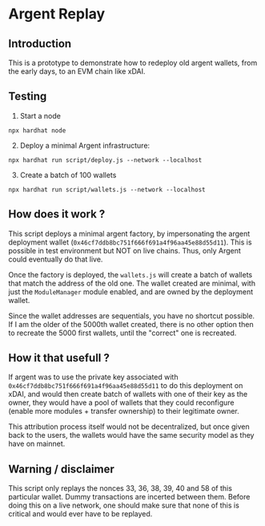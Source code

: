 Argent Replay
===

Introduction
---

This is a prototype to demonstrate how to redeploy old argent wallets, from the early days, to an EVM chain like xDAI.


Testing
---

1. Start a node

  ```npx hardhat node```

2. Deploy a minimal Argent infrastructure:

  ```npx hardhat run script/deploy.js --network --localhost```

3. Create a batch of 100 wallets

  ```npx hardhat run script/wallets.js --network --localhost```

How does it work ?
---

This script deploys a minimal argent factory, by impersonating the argent deployment wallet (`0x46cf7ddb8bc751f666f691a4f96aa45e88d55d11`). This is possible in test environment but NOT on live chains. Thus, only Argent could eventually do that live.

Once the factory is deployed, the `wallets.js` will create a batch of wallets that match the address of the old one. The wallet created are minimal, with just the `ModuleManager` module enabled, and are owned by the deployment wallet.

Since the wallet addresses are sequentials, you have no shortcut possible. If I am the older of the 5000th wallet created, there is no other option then to recreate the 5000 first wallets, until the "correct" one is recreated.

How it that usefull ?
---

If argent was to use the private key associated with `0x46cf7ddb8bc751f666f691a4f96aa45e88d55d11` to do this deployment on xDAI, and would then create batch of wallets with one of their key as the owner, they would have a pool of wallets that they could reconfigure (enable more modules + transfer ownership) to their legitimate owner.

This attribution process itself would not be decentralized, but once given back to the users, the wallets would have the same security model as they have on mainnet.

Warning / disclaimer
---

This script only replays the nonces 33, 36, 38, 39, 40 and 58 of this particular wallet. Dummy transactions are incerted between them. Before doing this on a live network, one should make sure that none of this is critical and would ever have to be replayed.
